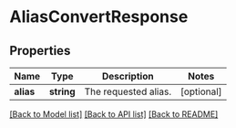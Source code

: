 # AliasConvertResponse

## Properties
Name | Type | Description | Notes
------------ | ------------- | ------------- | -------------
**alias** | **string** | The requested alias. | [optional] 

[[Back to Model list]](../../README.md#documentation-for-models) [[Back to API list]](../../README.md#documentation-for-api-endpoints) [[Back to README]](../../README.md)

